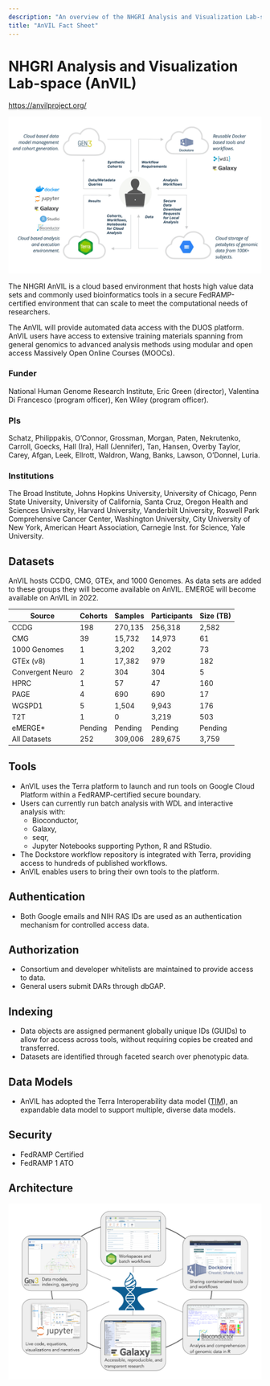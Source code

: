 ```yaml
---
description: "An overview of the NHGRI Analysis and Visualization Lab-space (AnVIL)."
title: "AnVIL Fact Sheet"
---
```


# NHGRI Analysis and Visualization Lab-space (AnVIL)

<https://anvilproject.org/>

<socials>
<social-twitter-handle handle="useAnVIL" showbird="true"></social-twitter-handle>
<social-youtube url="https://www.youtube.com/channel/UCBbHCj7kUogAMFyBAzzzfUw"></social-youtube>
</socials>

![CRDC Architecture](_images/anvil-user-perspective.png)

The NHGRI AnVIL is a cloud based environment that hosts high value data sets and commonly used bioinformatics tools in a secure FedRAMP-certified environment that can scale to meet the computational needs of researchers.

The AnVIL will provide automated data access with the DUOS platform. AnVIL users have access to extensive training materials spanning from general genomics to advanced analysis methods using modular and open access Massively Open Online Courses (MOOCs).

### Funder

National Human Genome Research Institute, Eric Green (director), Valentina Di Francesco (program officer), Ken Wiley (program officer).

### PIs

Schatz, Philippakis, O’Connor, Grossman, Morgan, Paten, Nekrutenko, Carroll, Goecks, Hall (Ira), Hall (Jennifer), Tan, Hansen, Overby Taylor, Carey, Afgan, Leek, Ellrott, Waldron, Wang, Banks, Lawson, O’Donnel, Luria.

### Institutions

The Broad Institute, Johns Hopkins University, University of Chicago, Penn State University, University of California, Santa Cruz, Oregon Health and Sciences University, Harvard University, Vanderbilt University, Roswell Park Comprehensive Cancer Center, Washington University, City University of New York, American Heart Association, Carnegie Inst. for Science, Yale University.

## Datasets

AnVIL hosts CCDG, CMG, GTEx, and 1000 Genomes. As data sets are added to these groups they will become available on AnVIL. EMERGE will become available on AnVIL in 2022.

| Source | Cohorts | Samples | Participants | Size (TB) |
| --- | --- | --- | --- | --- |
| CCDG | 198 | 270,135 | 256,318 | 2,582 |
| CMG | 39 | 15,732 | 14,973 | 61 |
| 1000 Genomes | 1 | 3,202 | 3,202 | 73 |
| GTEx (v8) | 1 | 17,382 | 979 | 182 |
| Convergent Neuro | 2 | 304 | 304 | 5 |
| HPRC | 1 | 57 | 47 | 160 |
| PAGE | 4 | 690 | 690 | 17 |
| WGSPD1 | 5 | 1,504 | 9,943 | 176 |
| T2T | 1 | 0 | 3,219 | 503 |
| eMERGE* | Pending | Pending | Pending | Pending |
| All Datasets | 252 | 309,006 | 289,675 | 3,759 |

## Tools

- AnVIL uses the Terra platform to launch and run tools on Google Cloud Platform within a FedRAMP-certified secure boundary.
- Users can currently run batch analysis with WDL and interactive analysis with:
    - Bioconductor,
    - Galaxy,
    - seqr,
    - Jupyter Notebooks supporting Python, R and RStudio.
- The Dockstore workflow repository is integrated with Terra, providing access to hundreds of published workflows.
- AnVIL enables users to bring their own tools to the platform.

## Authentication

- Both Google emails and NIH RAS IDs are used as an authentication mechanism for controlled access data.

## Authorization

- Consortium and developer whitelists are maintained to provide access to data.
- General users submit DARs through dbGAP.

## Indexing

- Data objects are assigned permanent globally unique IDs (GUIDs) to allow for access across tools, without requiring copies be created and transferred.
- Datasets are identified through faceted search over phenotypic data.

## Data Models

- AnVIL has adopted the Terra Interoperability data model ([TIM](https://datamodel.terra.bio/)), an expandable data model to support multiple, diverse data models.

## Security

* FedRAMP Certified
* FedRAMP 1 ATO

## Architecture 

![AnVIL Architecture](_images/anvil-arch.png)
